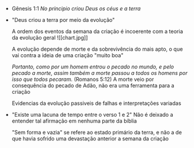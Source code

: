 - Gênesis 1:1 *No principio criou Deus os céus e a terra* 

- "Deus criou a terra por meio da evolução"

    A ordem dos eventos da semana da criação é incoerente com a teoria da evolução geral
    ![[chart.jpg]]

    A evolução depende de morte e da sobrevivência do mais apto, o que vai contra a ideia de uma criação "muito boa"

    *Portanto, como por um homem entrou o pecado no mundo, e pelo pecado a morte, assim também a morte passou a todos os homens por isso que todos pecaram.* (Romanos 5:12)
        A morte veio por consequência do pecado de Adão, não era uma ferramenta para a criação

    Evidencias da evolução passiveis de falhas e interpretações variadas

- "Existe uma lacuna de tempo entre o verso 1 e 2"
    Não é deixado a entender tal afirmação em nenhuma parte da bíblia

    "Sem forma e vazia" se refere ao estado primário da terra, e não a de que havia sofrido uma devastação anterior a semana da criação